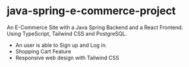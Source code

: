# java-spring-e-commerce-project
 
An E-Commerce Site with a Java Spring Backend and a React Frontend. Using TypeScript, Tailwind CSS and PostgreSQL.

- An user is able to Sign up and Log in.
- Shopping Cart Feature
- Responsive web design with Tailwind CSS

